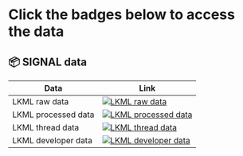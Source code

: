 # Click the badges below to access the data

## 📦 SIGNAL data

| Data    | Link |
|-------------|------|
| LKML raw data  | [![LKML raw data](https://img.shields.io/badge/csv-082020&#8211;012021-blue.svg)](https://colab.research.google.com/github/SRI-CSL/signal-public/blob/main/colabs/lkml-data-curation.ipynb) |
| LKML processed data  | [![LKML processed data](https://img.shields.io/badge/csv-082020&#8211;012021-blue.svg)](https://colab.research.google.com/github/SRI-CSL/signal-public/blob/main/colabs/lkml-data-curation.ipynb) |
| LKML thread data | [![LKML thread data](https://img.shields.io/badge/csv-082020&#8211;012021-blue.svg)](https://colab.research.google.com/github/SRI-CSL/signal-public/blob/main/colabs/activity-roles-detection.ipynb) |
| LKML developer data | [![LKML developer data](https://img.shields.io/badge/csv-082020&#8211;012021-blue.svg)](lkml_developer_from0820_0121.csv) |


